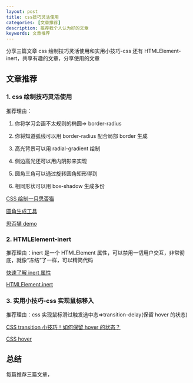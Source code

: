 ```yaml
---
layout: post
title: css技巧灵活使用
categories: [文章推荐]
description: 推荐我个人认为好的文章
keywords: 文章推荐
---
```


分享三篇文章 css 绘制技巧灵活使用和实用小技巧-css 还有 HTMLElement-inert，共享有趣的文章，分享使用的文章

## 文章推荐

### 1. css 绘制技巧灵活使用

推荐理由：

1. 你将学习会画不太规则的椭圆=> border-radius

2. 你将知道弧线可以用 border-radius 配合局部 border 生成

3. 高光背景可以用 radial-gradient 绘制

4. 侧边高光还可以用内阴影来实现

5. 圆角三角可以通过旋转圆角矩形得到

6. 相同形状可以用 box-shadow 生成多份

[CSS 绘制一只思否猫](https://mp.weixin.qq.com/s/kjEnPlvOAyMqpyjgKL2ypw)

[圆角生成工具](https://9elements.github.io/fancy-border-radius)

[思否猫 demo](https://runjs.work/projects/a47d1c2f1ba44b99)

### 2. HTMLElement-inert

推荐理由：inert 是一个 HTMLElement 属性，可以禁用一切用户交互，非常彻底，就像“冻结”了一样，可以精简代码

[快速了解 inert 属性](https://mp.weixin.qq.com/s/VfIo7A1CDNd2iSI_3p_rWA)

[HTMLElement.inert](https://developer.mozilla.org/en-US/docs/Web/API/HTMLElement/inert)

### 3. 实用小技巧-css 实现鼠标移入

推荐理由：css 实现鼠标滑过触发选中态=>transition-delay(保留 hover 的状态)

[CSS transition 小技巧！如何保留 hover 的状态？](https://mp.weixin.qq.com/s/CIBOH-BQRMW1LKzm_iv-sQ)

[CSS hover](https://runjs.work/projects/9d4fe075f4504274)

## 总结

每篇推荐三篇文章，
